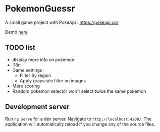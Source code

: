 # PokemonGuessr

A small game project with PokeApi : https://pokeapi.co/

Demo [here](https://pokemon-guessr.netlify.app/)

## TODO list

- display more info on pokemon
- i18n
- Game settings :
  - Filter By region
  - Apply grayscale filter on images
- More scoring
- Random pokemon selector won't select twice the same pokemon

## Development server

Run `ng serve` for a dev server. Navigate to `http://localhost:4200/`. The application will automatically reload if you
change any of the source files.





